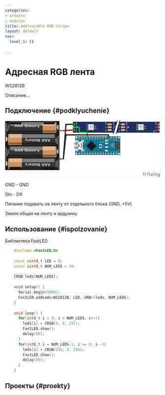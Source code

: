 ```yaml
---
categories:
- arduino
- modules
title: Addressable RGB stripe
layout: default
nav:
  level_1: []

---
```

# Адресная RGB лента

WS2812B

Описание...

## Подключение {#podklyuchenie}

![Схема подключения ленты](/uploads/rgbledstrip_bb.png "Схема подключения ленты")

GND - GND

DIn - D9

Питание подавать на ленту от отдельного блока (GND, +5V)

Земля общая на ленту и ардуинку

## Использование {#ispolzovanie}

Библиотека FastLED

```c++
    #include <FastLED.h>

    const uint8_t LED = 8;
    const uint8_t NUM_LEDS = 30;

    CRGB leds[NUM_LEDS];

    void setup() {
      Serial.begin(9600);
      FastLED.addLeds<WS2812B, LED, GRB>(leds, NUM_LEDS);
    }

    void loop() {
      for(int8_t i = 0; i < NUM_LEDS; i++){
        leds[i] = CRGB(0, 0, 255);
        FastLED.show();
        delay(50);
      }
      for(int8_t i = NUM_LEDS-1; i >= 0; i--){
        leds[i] = CRGB(255, 0, 255);
        FastLED.show();
        delay(50);
      }
    }
```

## Проекты {#proekty}